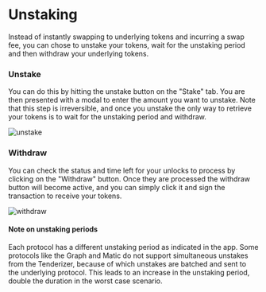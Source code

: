 # Unstaking
Instead of instantly swapping to underlying tokens and incurring a swap fee, you can chose to unstake your tokens, wait for the unstaking period and then withdraw your underlying tokens. 

### Unstake
You can do this by hitting the unstake button on the "Stake" tab. You are then presented with a modal to enter the amount you want to unstake. Note that this step is irreversible, and once you unstake the only way to retrieve your tokens is to wait for the unstaking period and withdraw.

![unstake](https://i.imgur.com/gLZSDem.png)

### Withdraw
You can check the status and time left for your unlocks to process by clicking on the "Withdraw" button. Once they are processed the withdraw button will become active, and you can simply click it and sign the transaction to receive your tokens.

![withdraw](https://i.imgur.com/P4tpVUd.png)

#### Note on unstaking periods
Each protocol has a different unstaking period as indicated in the app. Some protocols like the Graph and Matic do not support simultaneous unstakes from the Tenderizer, because of which unstakes are batched and sent to the underlying protocol. This leads to an increase in the unstaking period, double the duration in the worst case scenario.